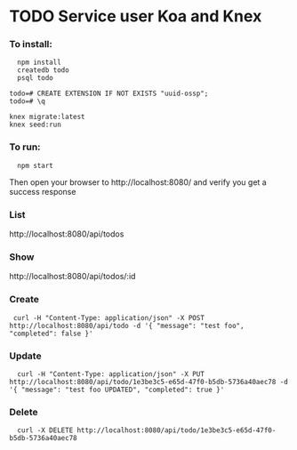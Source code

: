 # TODO Service user Koa and Knex


### To install:

```
  npm install
  createdb todo
  psql todo
  ```
    todo=# CREATE EXTENSION IF NOT EXISTS "uuid-ossp";
    todo=# \q
  ```
  knex migrate:latest
  knex seed:run
```

### To run:

```
  npm start
```

Then open your browser to http://localhost:8080/ and verify you get a success response


### List

http://localhost:8080/api/todos

### Show

http://localhost:8080/api/todos/:id

### Create

```
 curl -H "Content-Type: application/json" -X POST http://localhost:8080/api/todo -d '{ "message": "test foo", "completed": false }'
```

### Update

```
  curl -H "Content-Type: application/json" -X PUT http://localhost:8080/api/todo/1e3be3c5-e65d-47f0-b5db-5736a40aec78 -d '{ "message": "test foo UPDATED", "completed": true }'
```

### Delete

```
  curl -X DELETE http://localhost:8080/api/todo/1e3be3c5-e65d-47f0-b5db-5736a40aec78
```
